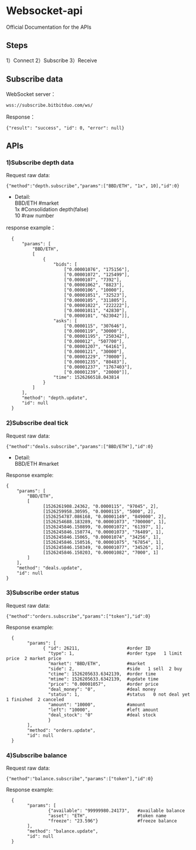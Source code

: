 # Websocket-api

Official Documentation for the APIs
 
## Steps   
1）Connect
2）Subscribe
3）Receive

## Subscribe data   

WebSocket server：

	wss://subscribe.bitbitduo.com/ws/

Response： 
  
	{"result": "success", "id": 0, "error": null}

## APIs

### 1)Subscribe depth data
Request raw data: 

	{"method":"depth.subscribe","params":["BBD/ETH", "1x", 10],"id":0} 
 
* Detail:  
BBD/ETH #market   
1x #Consolidation depth(false)   
10 #raw number    

response example： 
	
      {    
          "params": [
              "BBD/ETH",
              [
                  {
                      "bids": [
                          ["0.00001076", "175156"],
                          ["0.00001072", "125499"],
                          ["0.0000107", "7392"],
                          ["0.00001062", "8823"],
                          ["0.0000106", "10000"],
                          ["0.00001051", "32523"],
                          ["0.0000105", "311805"],
                          ["0.00001022", "222222"],
                          ["0.00001011", "42830"],
                          ["0.0000101", "623042"]],
                      "asks": [
                          ["0.0000115", "307646"],
                          ["0.0000119", "30000"],
                          ["0.00001195", "250342"],
                          ["0.000012", "507700"],
                          ["0.00001207", "64161"],
                          ["0.0000121", "30000"],
                          ["0.00001229", "70000"],
                          ["0.00001235", "80483"],
                          ["0.00001237", "1767403"],
                          ["0.00001239", "20000"]],
                      "time": 1526266518.043814
                  }
              ]
          ],
          "method": "depth.update",
          "id": null
      }
      
 
### 2)Subscribe deal tick
Request raw data: 

	{"method":"deals.subscribe","params":["BBD/ETH"],"id":0}  

* Detail:  
BBD/ETH #market   

Response example: 

    {
        "params": [
            "BBD/ETH",
            [
                  [1526261908.24362, "0.0000115", "97045", 2],
                  [1526259958.30595, "0.0000115", "5000", 2],
                  [1526254787.086168, "0.00001149", "849000", 2],
                  [1526254688.183289, "0.00001073", "700000", 1],
                  [1526245846.150899, "0.00001072", "61397", 1],
                  [1526245846.150774, "0.00001073", "76489", 1],
                  [1526245846.15065, "0.00001074", "34256", 1],
                  [1526245846.150516, "0.00001075", "67854", 1],
                  [1526245846.150349, "0.00001077", "34526", 1],
                  [1526245846.150203, "0.00001082", "7000", 1]
            ]
        ],
        "method": "deals.update",
        "id": null
    }
    
### 3)Subscribe order status
Request raw data: 

	{"method":"orders.subscribe","params":["token"],"id":0}

Response example: 
	
      {
            "params": [
                  { "id": 26211,                  #order ID
                    "type": 1,                    #order type   1 limit price  2 market price
                    "market": "BBD/ETH",          #market
                    "side": 2,                    #side   1 sell  2 buy
                    "ctime": 1526205633.6342139,  #order time
                    "mtime": 1526205633.6342139,  #update time
                    "price": "0.00001057",        #order price
                    "deal_money": "0",            #deal money
                    "status": 1,                  #status   0 not deal yet  1 finished  2 canceled
                    "amount": "10000",            #amount
                    "left": "10000",              #left amount
                    "deal_stock": "0"             #deal stock
                    }
            ], 
            "method": "orders.update", 
            "id": null
      }

### 4)Subscribe balance
Request raw data: 
	
	{"method":"balance.subscribe","params":["token"],"id":0} 

Response example: 

      {
            "params": [
                    {"available": "99999980.24173",   #available balance
                    "asset": "ETH",                   #token name
                    "freeze": "23.596"}               #freeze balance
            ], 
            "method": "balance.update", 
            "id": null
      }

